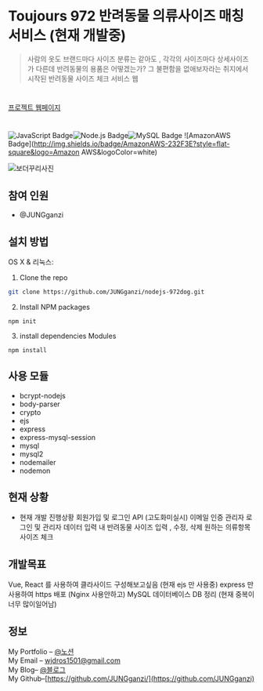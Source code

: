 
# Toujours 972 반려동물 의류사이즈 매칭 서비스  (현재 개발중)
> 사람의 옷도 브랜드마다 사이즈 분류는 같아도 , 각각의 사이즈마다 상세사이즈가 다른데
반려동물의 용품은 어떻겠는가? 그 불편함을 없애보자라는 취지에서 시작된
반려동물 사이즈 체크 서비스 웹
#
[프로젝트 웹페이지](https://github.com/)  
#
![JavaScript Badge](http://img.shields.io/badge/-JavaScript%20-F7DF1E?style=flat-square&logo=JavaScript&logoColor=white)![Node.js Badge](http://img.shields.io/badge/Node.js-339933?style=flat-square&logo=Node.js&logoColor=white)![MySQL Badge](http://img.shields.io/badge/MySQL-4479A1?style=flat-square&logo=MySQL&logoColor=white)
![AmazonAWS Badge](http://img.shields.io/badge/AmazonAWS-232F3E?style=flat-square&logo=Amazon AWS&logoColor=white)




![보더꾸리사진](https://user-images.githubusercontent.com/63602609/111181173-0a383380-85f1-11eb-979d-ad89639c4eea.jpg)

## 참여 인원
-  @JUNGganzi
## 설치 방법

OS X & 리눅스:
1. Clone the repo
```sh
git clone https://github.com/JUNGganzi/nodejs-972dog.git
```
2.  Install NPM packages 
```
npm init
```
3. install dependencies Modules
```
npm install
```

## 사용 모듈
- bcrypt-nodejs
- body-parser
- crypto
- ejs
- express
- express-mysql-session
- mysql
- mysql2
- nodemailer
- nodemon
## 현재 상황
- 현재 개발 진행상황
	회원가입 및 로그인 API (고도화미실시)
	이메일 인증
	관리자 로그인 및 관리자 데이터 입력
	내 반려동물 사이즈 입력 , 수정, 삭제
	원하는 의류항목 사이즈 체크
## 개발목표
Vue, React 를 사용하여 클라사이드 구성해보고싶음
(현재 ejs 만 사용중)
express 만 사용하여 https 배포 (Nginx 사용안하고)
MySQL 데이터베이스 DB 정리 (현재 중복이 너무 많이일어남)

## 정보

My Portfolio – [@노션](https://www.notion.so/Hello-I-m-Louis-6ec5e3f6bde04aa89dd19509654ef465)  
My Email – wjdros1501@gmail.com  
My Blog– [@블로그](https://ganzicoder.tistory.com/)  
My Github–[https://github.com/JUNGganzi/](https://github.com/JUNGganzi)
